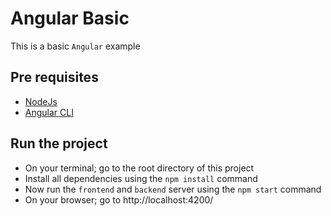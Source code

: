 # Angular Basic

This is a basic `Angular` example

## Pre requisites

- [NodeJs](https://nodejs.org/en/)
- [Angular CLI](https://angular.io/cli)

## Run the project

- On your terminal; go to the root directory of this project
- Install all dependencies using the `npm install` command
- Now run the `frontend` and `backend` server using the `npm start` command
- On your browser; go to http://localhost:4200/
